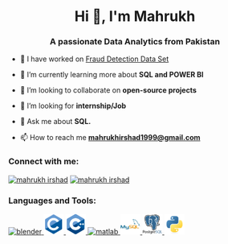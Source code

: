 <h1 align="center">Hi 👋, I'm Mahrukh</h1>
<h3 align="center">A passionate Data Analytics from Pakistan</h3>

- 🔭 I have worked on [Fraud Detection Data Set](https://drive.google.com/drive/folders/1lbLJR4ryVFPwZyCeP5irvvvl79GosWgY?usp=drive_link)

- 🌱 I’m currently learning more about **SQL and POWER BI**

- 👯 I’m looking to collaborate on **open-source projects**

- 🤝 I’m looking for **internship/Job**

- 💬 Ask me about **SQL.**

- 📫 How to reach me **mahrukhirshad1999@gmail.com**

<h3 align="left">Connect with me:</h3>
<p align="left">
<a href="https://linkedin.com/in/mahrukh irshad" target="blank"><img align="center" src="https://raw.githubusercontent.com/rahuldkjain/github-profile-readme-generator/master/src/images/icons/Social/linked-in-alt.svg" alt="mahrukh irshad" height="30" width="40" /></a>
<a href="https://fb.com/mahrukh irshad" target="blank"><img align="center" src="https://raw.githubusercontent.com/rahuldkjain/github-profile-readme-generator/master/src/images/icons/Social/facebook.svg" alt="mahrukh irshad" height="30" width="40" /></a>
</p>

<h3 align="left">Languages and Tools:</h3>
<p align="left"> <a href="https://www.blender.org/" target="_blank" rel="noreferrer"> <img src="https://download.blender.org/branding/community/blender_community_badge_white.svg" alt="blender" width="40" height="40"/> </a> <a href="https://www.cprogramming.com/" target="_blank" rel="noreferrer"> <img src="https://raw.githubusercontent.com/devicons/devicon/master/icons/c/c-original.svg" alt="c" width="40" height="40"/> </a> <a href="https://www.w3schools.com/cpp/" target="_blank" rel="noreferrer"> <img src="https://raw.githubusercontent.com/devicons/devicon/master/icons/cplusplus/cplusplus-original.svg" alt="cplusplus" width="40" height="40"/> </a> <a href="https://www.mathworks.com/" target="_blank" rel="noreferrer"> <img src="https://upload.wikimedia.org/wikipedia/commons/2/21/Matlab_Logo.png" alt="matlab" width="40" height="40"/> </a> <a href="https://www.mysql.com/" target="_blank" rel="noreferrer"> <img src="https://raw.githubusercontent.com/devicons/devicon/master/icons/mysql/mysql-original-wordmark.svg" alt="mysql" width="40" height="40"/> </a> <a href="https://www.postgresql.org" target="_blank" rel="noreferrer"> <img src="https://raw.githubusercontent.com/devicons/devicon/master/icons/postgresql/postgresql-original-wordmark.svg" alt="postgresql" width="40" height="40"/> </a> <a href="https://www.python.org" target="_blank" rel="noreferrer"> <img src="https://raw.githubusercontent.com/devicons/devicon/master/icons/python/python-original.svg" alt="python" width="40" height="40"/> </a> </p>


